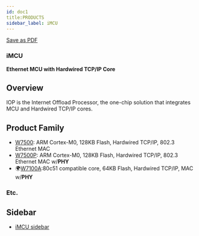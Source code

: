 ```yaml
---
id: doc1
title:PRODUCTS
sidebar_label: iMCU
---
```

<a href="https://pdf-ace.com/pdfme/" target= "_blank">Save as PDF</a>

### **iMCU**

**Ethernet MCU with Hardwired TCP/IP Core**

## Overview

IOP is the Internet Offload Processor, the one-chip solution that integrates MCU and Hardwired TCP/IP cores.

## Product Family

 * [W7500](W7500.md): ARM Cortex-M0, 128KB Flash, Hardwired TCP/IP, 802.3 Ethernet MAC
 * [W7500P](W7500P.md):  ARM Cortex-M0, 128KB Flash, Hardwired TCP/IP, 802.3 Ethernet MAC w/**PHY**
 * 🌍[W7100A](https://www.wiznet.io/product-item/w7100a/):80c51 compatible core, 64KB Flash, Hardwired TCP/IP, MAC w/**PHY**
 
 
### Etc.
 
## Sidebar

  * [iMCU sidebar](iMCU-sidebar.md)
